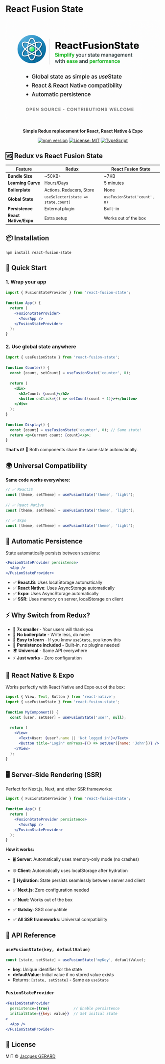 # React Fusion State

<div align="center">

![React Fusion State](https://raw.githubusercontent.com/jgerard72/react-fusion-state/master/images/react-fusion-state.png)

**Simple Redux replacement for React, React Native & Expo**

[![npm version](https://img.shields.io/npm/v/react-fusion-state.svg?style=flat-square)](https://www.npmjs.com/package/react-fusion-state)
[![License: MIT](https://img.shields.io/badge/License-MIT-yellow.svg)](https://opensource.org/licenses/MIT)
[![TypeScript](https://img.shields.io/badge/TypeScript-Ready-blue.svg)](https://www.typescriptlang.org/)

</div>

## 🆚 Redux vs React Fusion State

| Feature | Redux | React Fusion State |
|---------|-------|-------------------|
| **Bundle Size** | ~50KB+ | ~7KB |
| **Learning Curve** | Hours/Days | 5 minutes |
| **Boilerplate** | Actions, Reducers, Store | None |
| **Global State** | `useSelector(state => state.count)` | `useFusionState('count', 0)` |
| **Persistence** | External plugin | Built-in |
| **React Native/Expo** | Extra setup | Works out of the box |

## 📦 Installation

```bash
npm install react-fusion-state
```

## 🚀 Quick Start

### 1. Wrap your app

```jsx
import { FusionStateProvider } from 'react-fusion-state';

function App() {
  return (
    <FusionStateProvider>
      <YourApp />
    </FusionStateProvider>
  );
}
```

### 2. Use global state anywhere

```jsx
import { useFusionState } from 'react-fusion-state';

function Counter() {
  const [count, setCount] = useFusionState('counter', 0);

  return (
    <div>
      <h2>Count: {count}</h2>
      <button onClick={() => setCount(count + 1)}>+</button>
    </div>
  );
}

function Display() {
  const [count] = useFusionState('counter', 0); // Same state!
  return <p>Current count: {count}</p>;
}
```

**That's it!** 🎉 Both components share the same state automatically.

## 🌍 Universal Compatibility

**Same code works everywhere:**

```jsx
// ✅ ReactJS
const [theme, setTheme] = useFusionState('theme', 'light');

// ✅ React Native
const [theme, setTheme] = useFusionState('theme', 'light');

// ✅ Expo
const [theme, setTheme] = useFusionState('theme', 'light');
```

## 💾 Automatic Persistence

State automatically persists between sessions:

```jsx
<FusionStateProvider persistence>
  <App />
</FusionStateProvider>
```

- ✅ **ReactJS**: Uses localStorage automatically
- ✅ **React Native**: Uses AsyncStorage automatically  
- ✅ **Expo**: Uses AsyncStorage automatically
- ✅ **SSR**: Uses memory on server, localStorage on client

## ⚡ Why Switch from Redux?

- 🚀 **7x smaller** - Your users will thank you
- 🔄 **No boilerplate** - Write less, do more
- 🧠 **Easy to learn** - If you know `useState`, you know this
- 💾 **Persistence included** - Built-in, no plugins needed
- 🌍 **Universal** - Same API everywhere
- ⚡ **Just works** - Zero configuration

## 📱 React Native & Expo

Works perfectly with React Native and Expo out of the box:

```jsx
import { View, Text, Button } from 'react-native';
import { useFusionState } from 'react-fusion-state';

function MyComponent() {
  const [user, setUser] = useFusionState('user', null);
  
  return (
    <View>
      <Text>User: {user?.name || 'Not logged in'}</Text>
      <Button title="Login" onPress={() => setUser({name: 'John'})} />
    </View>
  );
}
```

## 🖥️ Server-Side Rendering (SSR)

Perfect for Next.js, Nuxt, and other SSR frameworks:

```jsx
import { FusionStateProvider } from 'react-fusion-state';

function App() {
  return (
    <FusionStateProvider persistence>
      <YourApp />
    </FusionStateProvider>
  );
}
```

**How it works:**
- 🖥️ **Server**: Automatically uses memory-only mode (no crashes)
- 🌐 **Client**: Automatically uses localStorage after hydration
- 🔄 **Hydration**: State persists seamlessly between server and client

- ✅ **Next.js**: Zero configuration needed
- ✅ **Nuxt**: Works out of the box  
- ✅ **Gatsby**: SSG compatible
- ✅ **All SSR frameworks**: Universal compatibility

## 🔧 API Reference

### `useFusionState(key, defaultValue)`

```jsx
const [state, setState] = useFusionState('myKey', defaultValue);
```

- **key**: Unique identifier for the state
- **defaultValue**: Initial value if no stored value exists
- Returns: `[state, setState]` - Same as `useState`

### `FusionStateProvider`

```jsx
<FusionStateProvider 
  persistence={true}           // Enable persistence
  initialState={{key: value}}  // Set initial state
>
  <App />
</FusionStateProvider>
```

## 📄 License

MIT © [Jacques GERARD](https://github.com/jgerard72)